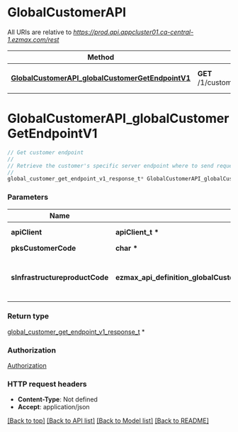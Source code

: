 # GlobalCustomerAPI

All URIs are relative to *https://prod.api.appcluster01.ca-central-1.ezmax.com/rest*

Method | HTTP request | Description
------------- | ------------- | -------------
[**GlobalCustomerAPI_globalCustomerGetEndpointV1**](GlobalCustomerAPI.md#GlobalCustomerAPI_globalCustomerGetEndpointV1) | **GET** /1/customer/{pksCustomerCode}/endpoint | Get customer endpoint


# **GlobalCustomerAPI_globalCustomerGetEndpointV1**
```c
// Get customer endpoint
//
// Retrieve the customer's specific server endpoint where to send requests. This will help locate the proper region (ie: sInfrastructureregionCode) and the proper environment (ie: sInfrastructureenvironmenttypeDescription) where the customer's data is stored.
//
global_customer_get_endpoint_v1_response_t* GlobalCustomerAPI_globalCustomerGetEndpointV1(apiClient_t *apiClient, char * pksCustomerCode, ezmax_api_definition_globalCustomerGetEndpointV1_sInfrastructureproductCode_e sInfrastructureproductCode);
```

### Parameters
Name | Type | Description  | Notes
------------- | ------------- | ------------- | -------------
**apiClient** | **apiClient_t \*** | context containing the client configuration |
**pksCustomerCode** | **char \*** |  | 
**sInfrastructureproductCode** | **ezmax_api_definition_globalCustomerGetEndpointV1_sInfrastructureproductCode_e** | The infrastructure product Code  If undefined, \&quot;appcluster01\&quot; is assumed | [optional] 

### Return type

[global_customer_get_endpoint_v1_response_t](global_customer_get_endpoint_v1_response.md) *


### Authorization

[Authorization](../README.md#Authorization)

### HTTP request headers

 - **Content-Type**: Not defined
 - **Accept**: application/json

[[Back to top]](#) [[Back to API list]](../README.md#documentation-for-api-endpoints) [[Back to Model list]](../README.md#documentation-for-models) [[Back to README]](../README.md)

